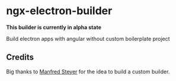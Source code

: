 # ngx-electron-builder
**This builder is currently in alpha state**

Build electron apps with angular without custom boilerplate project

## Credits

Big thanks to [Manfred Steyer](https://www.softwarearchitekt.at) for the idea to build a custom builder.
